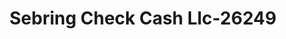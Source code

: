 ---
f_zip-code: 44609
f_state-code: OH
title: Sebring Check Cash Llc-26249
f_phone: 330-938-2198
f_city-only: Beloit
f_address: 18550 5Th Street Beloit
f_location-unique-id: '26249'
slug: sebring-check-cash-llc-26249
updated-on: '2024-05-30T13:46:58.046Z'
created-on: '2024-05-30T13:36:59.803Z'
published-on: '2024-05-30T13:54:32.469Z'
f_city-state: cms/city/beloit-oh.md
f_company: cms/company/sebring-check-cash-llc.md
f_state: cms/state/ohio.md
layout: '[payday-loan].html'
tags: payday-loan
---